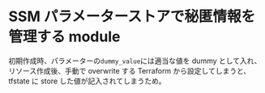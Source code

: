 # SSM パラメーターストアで秘匿情報を管理する module

初期作成時、パラメーターの`dummy_value`には適当な値を dummy として入れ、
リソース作成後、手動で overwrite する
Terraform から設定してしまうと、tfstate に store した値が記入されてしまうため。
